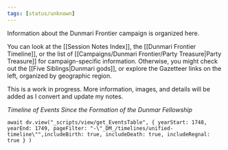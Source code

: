 ```yaml
---
tags: [status/unknown]
---
```


Information about the Dunmari Frontier campaign is organized here.

You can look at the [[Session Notes Index]], the [[Dunmari Frontier Timeline]], or the list of [[Campaigns/Dunmari Frontier/Party Treasure|Party Treasure]] for campaign-specific information. Otherwise, you might check out the [[Five Siblings|Dunmari gods]], or explore the Gazetteer links on the left, organized by geographic region. 

This is a work in progress. More information, images, and details will be added as I convert and update my notes. 

*Timeline of Events Since the Formation of the Dunmar Fellowship*

```dataviewjs
await dv.view("_scripts/view/get_EventsTable", { yearStart: 1748, yearEnd: 1749, pageFilter: "-\"_DM_/timelines/unified-timeline\"",includeBirth: true, includeDeath: true, includeRegnal: true } )
```
